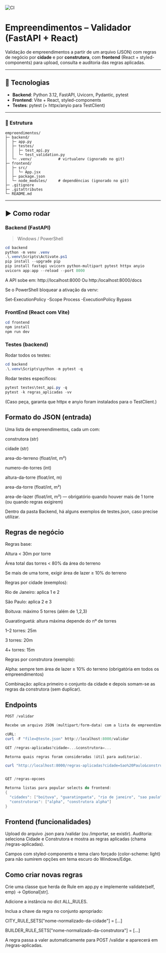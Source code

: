 ![CI](https://github.com/amandadduraes/empreendimentos/actions/workflows/ci.yml/badge.svg)


# Empreendimentos – Validador (FastAPI + React)

Validação de empreendimentos a partir de um arquivo (JSON) com regras de negócio
por **cidade** e por **construtora**, com **frontend** (React + styled-components) para upload,
consulta e auditoria das regras aplicadas.

---

## 🔧 Tecnologias

- **Backend**: Python 3.12, FastAPI, Uvicorn, Pydantic, pytest
- **Frontend**: Vite + React, styled-components
- **Testes**: pytest (+ httpx/anyio para TestClient)

---

### 📁 Estrutura

```text
empreendimentos/
├─ backend/
│  ├─ app.py
│  ├─ testes/
│  │  ├─ test_api.py
│  │  └─ test_validation.py
│  └─ .venv/            # virtualenv (ignorado no git)
├─ frontend/
│  ├─ src/
│  │  └─ App.jsx
│  ├─ package.json
│  └─ node_modules/     # dependências (ignorado no git)
├─ .gitignore
├─ .gitattributes
└─ README.md

```

---

## ▶️ Como rodar

### Backend (FastAPI)

> Windows / PowerShell

```powershell
cd backend
python -m venv .venv
.\.venv\Scripts\Activate.ps1
pip install --upgrade pip
pip install fastapi uvicorn python-multipart pytest httpx anyio
uvicorn app:app --reload --port 8000
```

A API sobe em: http://localhost:8000 Ou
http:/localhost:8000/docs

Se o PowerShell bloquear a ativação da venv:

Set-ExecutionPolicy -Scope Process -ExecutionPolicy Bypass


### FrontEnd (React com Vite)

```powershell
cd frontend
npm install
npm run dev
```

### Testes (backend)
Rodar todos os testes:

```powershell
cd backend
.\.venv\Scripts\python -m pytest -q
````
Rodar testes específicos:

```powershell
pytest testes\test_api.py -q
pytest -k regras_aplicadas -vv
```

(Caso peça, garanta que httpx e anyio foram instalados para o TestClient.)

## Formato do JSON (entrada)

Uma lista de empreendimentos, cada um com:

construtora (str)

cidade (str)

area-do-terreno (float/int, m²)

numero-de-torres (int)

altura-da-torre (float/int, m)

area-da-torre (float/int, m²)

area-de-lazer (float/int, m²) — obrigatório quando houver mais de 1 torre (ou quando regras exigirem)

Dentro da pasta Backend, há alguns exemplos de testes.json, caso precise utilizar.

## Regras de negócio

Regras base:

Altura < 30m por torre

Área total das torres < 80% da área do terreno

Se mais de uma torre, exigir área de lazer ≥ 10% do terreno

Regras por cidade (exemplos):

Rio de Janeiro: aplica 1 e 2

São Paulo: aplica 2 e 3

Boituva: máximo 5 torres (além de 1,2,3)

Guaratinguetá: altura máxima depende do nº de torres

1–2 torres: 25m

3 torres: 20m

4+ torres: 15m

Regras por construtora (exemplo):

Alpha: sempre tem área de lazer ≥ 10% do terreno (obrigatória em todos os empreendimentos)

Combinação: aplica primeiro o conjunto da cidade e depois somam-se as regras da construtora (sem duplicar).

## Endpoints
```powershell
POST /validar

Recebe um arquivo JSON (multipart/form-data) com a lista de empreendimentos e retorna a validação.

cURL:
curl -F "file=@teste.json" http://localhost:8000/validar

GET /regras-aplicadas?cidade=...&construtora=...

Retorna quais regras foram consideradas (útil para auditoria).

curl "http://localhost:8000/regras-aplicadas?cidade=Sao%20Paulo&construtora=Alpha"


GET /regras-opcoes

Retorna listas para popular selects do frontend:
{
  "cidades": ["boituva", "guaratingueta", "rio de janeiro", "sao paulo"],
  "construtoras": ["alpha", "construtora alpha"]
}
````
## Frontend (funcionalidades)

Upload do arquivo .json para /validar (ou /importar, se existir).
Auditoria: seleciona Cidade e Construtora e mostra as regras aplicadas (chama /regras-aplicadas).

Campos com styled-components e tema claro forçado (color-scheme: light) para não sumirem opções em tema escuro do Windows/Edge.

## Como criar novas regras

Crie uma classe que herda de Rule em app.py e implemente validate(self, emp) -> Optional[str].

Adicione a instância no dict ALL_RULES.

Inclua a chave da regra no conjunto apropriado:

CITY_RULE_SETS["nome-normalizado-da-cidade"] = [...]

BUILDER_RULE_SETS["nome-normalizado-da-construtora"] = [...]

A regra passa a valer automaticamente para POST /validar e aparecerá em /regras-aplicadas.




